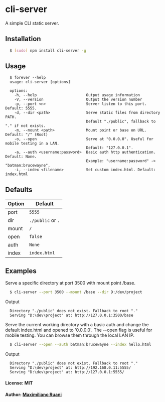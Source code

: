 # cli-server

A simple CLI static server.

## Installation

``` bash
  $ [sudo] npm install cli-server -g
```

## Usage

```
  $ forever --help
  usage: cli-server [options]

  options:
    -h, --help                      Output usage information
    -V, --version                   Output the version number
    -p, --port <n>                  Server listen to this port. Default: 5555.
    -d, --dir <path>                Serve static files from directory PATH.
                                    Default "./public", fallback to "." if not exists.
    -m, --mount <path>              Mount point or base on URL. Default: "/" (Root)
    -o, --open                      Serve at "0.0.0.0". Useful for mobile testing in a LAN.
                                    Default: "127.0.0.1".
    -a, --auth <username:password>  Basic auth http authentication. Default: None.
                                    Example: "username:password" -> "batman:brucewayne".
    -i, --index <filename>          Set custom index.html. Default: index.html
```

## Defaults

Option    | Default
-------   | ---------
port      | `5555`
dir       | `./public` or `.`
mount     | `/`
open      | `false`
auth      | `None`
index     | `index.html`

## Examples

Serve a specific directory at port 3500 with mount point /base.

``` bash
  $ cli-server --port 3500 --mount /base --dir D:/dev/project
```
Output
```
  Directory "./public" does not exist. Fallback to root "."
  Serving "D:\dev\project" at: http://127.0.0.1:3500/base
```

Serve the current working directory with a basic auth and change the default index.html and opened to '0.0.0.0'.
The --open flag is useful for mobile testing. You can browse them through the local LAN IP.

``` bash
  $ cli-server --open --auth batman:brucewayne --index hello.html
```

Output
```
  Directory "./public" does not exist. Fallback to root "."
  Serving "D:\dev\project" at: http://192.168.0.11:5555/
  Serving "D:\dev\project" at: http://127.0.0.1:5555/
```

#### License: MIT
#### Author: [Maximiliano Ruani](http://github.com/maxiruani)